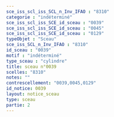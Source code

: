 ```yaml
---
sce_iss_scl_iss_SCL_n_Inv_IFAO : "8310"
categorie : "indéterminé"
sce_iss_scl_iss_SCE_id_sceau : "0039"
sce_iss_scl_iss_SCE_id_sceau : "0045"
sce_iss_scl_iss_SCE_id_sceau : "0129"
typeObjet : "Sceau"
sce_iss_SCL_n_Inv_IFAO : "8310"
id_sceau : "0039"
motif : "indéterminé"
type_sceau : "cylindre"
title: sceau n°0039
scelles: "8310"
notes: ""
contrescellement: "0039,0045,0129"
id_notice: 0039
layout: notice_sceau
type: sceau
partie: 2
---
```

